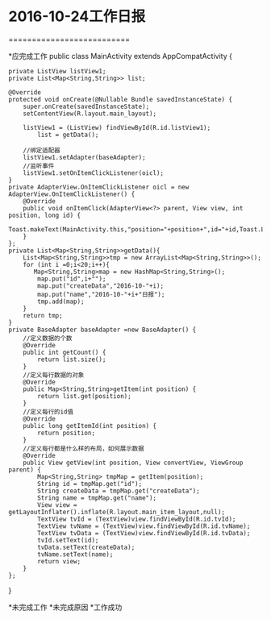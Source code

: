 # 2016-10-24工作日报
==========================

*应完成工作
public class MainActivity extends AppCompatActivity {

    private ListView listView1;
    private List<Map<String,String>> list;

    @Override
    protected void onCreate(@Nullable Bundle savedInstanceState) {
        super.onCreate(savedInstanceState);
        setContentView(R.layout.main_layout);

        listView1 = (ListView) findViewById(R.id.listView1);
            list = getData();

        //绑定适配器
        listView1.setAdapter(baseAdapter);
        //监听事件
        listView1.setOnItemClickListener(oicl);
    }
    private AdapterView.OnItemClickListener oicl = new AdapterView.OnItemClickListener() {
        @Override
        public void onItemClick(AdapterView<?> parent, View view, int position, long id) {
            Toast.makeText(MainActivity.this,"position="+position+",id="+id,Toast.LENGTH_LONG).show();
        }
    };
    private List<Map<String,String>>getData(){
        List<Map<String,String>>tmp = new ArrayList<Map<String,String>>();
        for (int i =0;i<20;i++){
           Map<String,String>map = new HashMap<String,String>();
            map.put("id",i+"");
            map.put("createData","2016-10-"+i);
            map.put("name","2016-10-"+i+"日报");
            tmp.add(map);
        }
        return tmp;
    }
    private BaseAdapter baseAdapter =new BaseAdapter() {
        //定义数据的个数
        @Override
        public int getCount() {
            return list.size();
        }
        //定义每行数据的对象
        @Override
        public Map<String,String>getItem(int position) {
            return list.get(position);
        }
        //定义每行的id值
        @Override
        public long getItemId(int position) {
            return position;
        }
        //定义每行都是什么样的布局，如何展示数据
        @Override
        public View getView(int position, View convertView, ViewGroup parent) {
            Map<String,String> tmpMap = getItem(position);
            String id = tmpMap.get("id");
            String createData = tmpMap.get("createData");
            String name = tmpMap.get("name");
            View view = getLayoutInflater().inflate(R.layout.main_item_layout,null);
            TextView tvId = (TextView)view.findViewById(R.id.tvId);
            TextView tvName = (TextView)view.findViewById(R.id.tvName);
            TextView tvData = (TextView)view.findViewById(R.id.tvData);
            tvId.setText(id);
            tvData.setText(createData);
            tvName.setText(name);
            return view;
        }
    };
}

*未完成工作
*未完成原因
*工作成功

